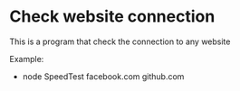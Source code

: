# Check website connection

This is a program that check the connection to any website

Example:
* node SpeedTest facebook.com github.com